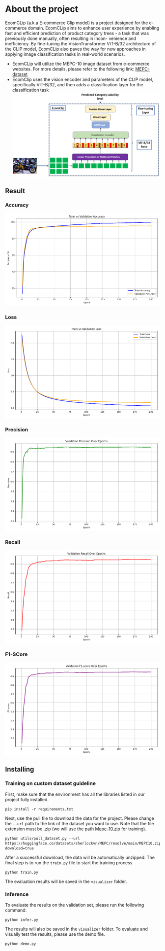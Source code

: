 # About the project
EcomCLip (a.k.a E-commerce Clip model) is a project designed for the e-commerce domain. EcomCLip aims to enhance user experience by enabling fast and efficient prediction of product category trees - a task that was previously done manually, often resulting in incon-
venience and inefficiency. By fine-tuning the VisionTransformer ViT-B/32 architecture of the CLIP model, EcomCLip also paves the way for new approaches in applying image classification tasks in real-world scenarios.
* EcomCLip will utilize the MEPC-10 image dataset from e-commerce websites. For more details, please refer to the following link: [MEPC-dataset](https://huggingface.co/datasets/sherlockvn/MEPC)
* EcomClip uses the vision encoder and parameters of the CLIP model, specifically ViT-B/32, and then adds a classification layer for the classification task
![architecture-overview](architecture-overview/architect-ovw.png)
## Result
### Accuracy
![acc-train-val](visualizer/accuracy_train_val.png)
### Loss
![loss-train-val](visualizer/loss_train_val.png)
### Precision
![val-precision](visualizer/val_precision.png)
### Recall
![val-recall](visualizer/val_recall.png)
### F1-SCore
![val-f1](visualizer/val_f1score.png)
## Installing
### Training on custom dataset guideline
First, make sure that the environment has all the libraries listed in our project fully installed.
```
pip install -r requirements.txt
```
Next, use the pull file to download the data for the project. Please change the `--url` path to the link of the dataset you want to use. Note that the file extension must be .zip (we will use the path [Mepc-10.zip](https://huggingface.co/datasets/sherlockvn/MEPC/resolve/main/MEPC10.zip?download=true) for training).

```
python utils/pull_dataset.py --url https://huggingface.co/datasets/sherlockvn/MEPC/resolve/main/MEPC10.zip?download=true
```
After a successful download, the data will be automatically unzipped. The final step is to run the `train.py` file to start the training process
```
python train.py
```
The evaluation results will be saved in the `visualizer` folder.
### Inference
To evaluate the results on the validation set, please run the following command:
```
python infer.py
```
The results will also be saved in the `visualizer` folder. To evaluate and visually test the results, please use the demo file.
```
python demo.py
```